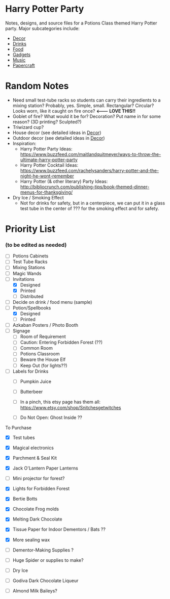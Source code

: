 # Harry Potter Party

Notes, designs, and source files for a Potions Class themed Harry Potter party. Major subcategories include:

- [Decor](,Decor)
- [Drinks](./Drinks/)
- [Food](Food.md)
- [Gadgets](./Gadgets/)
- [Music](Music.md)
- [Papercraft](./Papercraft/)

# Random Notes

- Need small test-tube racks so students can carry their ingredients to a mixing station? Probably, yes. Simple, small. Rectangular? Circular? Looks worn, like it caught on fire once?  **<--- LOVE THIS!!** 
- Goblet of fire? What would it be for? Decoration? Put name in for some reason?  (3D printing? Sculpted?)
- Triwizard cup?
- House decor (see detailed ideas in [Decor](,Decor))
- Outdoor decor (see detailed ideas in [Decor](,Decor))
- Inspiration: 
    - Harry Potter Party Ideas: https://www.buzzfeed.com/maitlandquitmeyer/ways-to-throw-the-ultimate-harry-potter-party
    - Harry Potter Cocktail Ideas: https://www.buzzfeed.com/rachelysanders/harry-potter-and-the-night-he-wont-remember
    - Harry Potter (& other literary) Party Ideas: http://bibliocrunch.com/publishing-tips/book-themed-dinner-menus-for-thanksgiving/
- Dry Ice / Smoking Effect
    - Not for drinks for safety, but in a centerpiece, we can put it in a glass test tube in the center of ??? for the smoking effect and for safety.



# Priority List 

### (to be edited as needed) 

- [ ] Potions Cabinets
- [ ] Test Tube Racks
- [ ] Mixing Stations
- [ ] Magic Wands
- [ ] Invitations
  - [x] Designed
  - [x] Printed
  - [ ] Distributed
- [ ] Decide on drink / food menu (sample)
- [ ] Potion/Spellbooks
  - [x] Designed
  - [ ] Printed
- [ ] Azkaban Posters / Photo Booth
- [ ] Signage
  - [ ] Room of Requirement
  - [ ] Caution: Entering Forbidden Forest (??)
  - [ ] Common Room
  - [ ] Potions Classroom
  - [ ] Beware the House Elf
  - [ ] Keep Out (for lights??)
- [ ] Labels for Drinks
  - [ ] Pumpkin Juice
  - [ ] Butterbeer
  - [ ] In a pinch, this etsy page has them all: https://www.etsy.com/shop/Snitchesgetwitches
  - [ ] Do Not Open: Ghost Inside ??



To Purchase

- [x] Test tubes

- [x] Magical electronics

- [x] Parchment & Seal Kit

- [x] Jack O'Lantern Paper Lanterns

- [ ] Mini projector for forest?

- [x] Lights for Forbidden Forest

- [x] Bertie Botts 

- [x] Chocolate Frog molds

- [x] Melting Dark Chocolate

- [x] Tissue Paper for Indoor Dementors / Bats ??

- [x] More sealing wax

- [ ] Dementor-Making Supplies ?

- [ ] Huge Spider or supplies to make?

- [ ] Dry Ice

- [ ] Godiva Dark Chocolate Liqueur

- [ ] Almond Milk Baileys?
